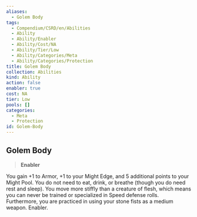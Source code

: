 ```yaml
---
aliases:
  - Golem Body
tags:
  - Compendium/CSRD/en/Abilities
  - Ability
  - Ability/Enabler
  - Ability/Cost/NA
  - Ability/Tier/Low
  - Ability/Categories/Meta
  - Ability/Categories/Protection
title: Golem Body
collection: Abilities
kind: Ability
action: false
enabler: true
cost: NA
tier: Low
pools: []
categories:
  - Meta
  - Protection
id: Golem-Body
---
```

## Golem Body    
>**Enabler**  
    
You gain +1 to Armor, +1 to your Might Edge, and 5 additional points to your Might Pool. You do not need to eat, drink, or breathe (though you do need rest and sleep). You move more stiffly than a creature of flesh, which means you can never be trained or specialized in Speed defense rolls. Furthermore, you are practiced in using your stone fists as a medium weapon. Enabler.
